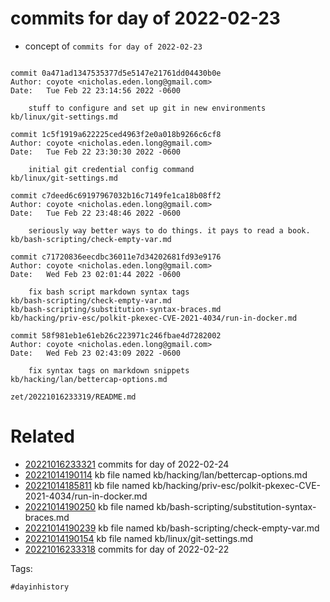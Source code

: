 # commits for day of 2022-02-23

- concept of `commits for day of 2022-02-23`

```

commit 0a471ad1347535377d5e5147e21761dd04430b0e
Author: coyote <nicholas.eden.long@gmail.com>
Date:   Tue Feb 22 23:14:56 2022 -0600

    stuff to configure and set up git in new environments
kb/linux/git-settings.md

commit 1c5f1919a622225ced4963f2e0a018b9266c6cf8
Author: coyote <nicholas.eden.long@gmail.com>
Date:   Tue Feb 22 23:30:30 2022 -0600

    initial git credential config command
kb/linux/git-settings.md

commit c7deed6c69197967032b16c7149fe1ca18b08ff2
Author: coyote <nicholas.eden.long@gmail.com>
Date:   Tue Feb 22 23:48:46 2022 -0600

    seriously way better ways to do things. it pays to read a book.
kb/bash-scripting/check-empty-var.md

commit c71720836eecdbc36011e7d34202681fd93e9176
Author: coyote <nicholas.eden.long@gmail.com>
Date:   Wed Feb 23 02:01:44 2022 -0600

    fix bash script markdown syntax tags
kb/bash-scripting/check-empty-var.md
kb/bash-scripting/substitution-syntax-braces.md
kb/hacking/priv-esc/polkit-pkexec-CVE-2021-4034/run-in-docker.md

commit 58f981eb1e61eb26c223971c246fbae4d7282002
Author: coyote <nicholas.eden.long@gmail.com>
Date:   Wed Feb 23 02:43:09 2022 -0600

    fix syntax tags on markdown snippets
kb/hacking/lan/bettercap-options.md
```

` zet/20221016233319/README.md `

# Related

- [20221016233321](/zet/20221016233321/README.md) commits for day of 2022-02-24
- [20221014190114](/zet/20221014190114/README.md) kb file named kb/hacking/lan/bettercap-options.md
- [20221014185811](/zet/20221014185811/README.md) kb file named kb/hacking/priv-esc/polkit-pkexec-CVE-2021-4034/run-in-docker.md
- [20221014190250](/zet/20221014190250/README.md) kb file named kb/bash-scripting/substitution-syntax-braces.md
- [20221014190239](/zet/20221014190239/README.md) kb file named kb/bash-scripting/check-empty-var.md
- [20221014190154](/zet/20221014190154/README.md) kb file named kb/linux/git-settings.md
- [20221016233318](/zet/20221016233318/README.md) commits for day of 2022-02-22

Tags:

    #dayinhistory
